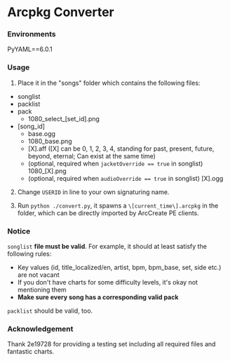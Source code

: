 # Arcpkg Converter

### Environments

PyYAML==6.0.1

### Usage

1. Place it in the "songs" folder which contains the following files:
- songlist
- packlist
- pack
  - 1080_select_\[set_id\].png
- \[song_id\]
  - base.ogg
  - 1080_base.png
  - \[X\].aff (\[X\] can be 0, 1, 2, 3, 4, standing for past, present, future, beyond, eternal; Can exist at the same time)
  - (optional, required when `jacketOverride == true` in songlist) 1080_\[X\].png
  - (optional, required when `audioOverride == true` in songlist) \[X\].ogg

2. Change `USERID` in line to your own signaturing name.

3. Run `python ./convert.py`, it spawns a `\[current_time\].arcpkg` in the folder, which can be directly imported by ArcCreate PE clients.

### Notice

`songlist` **file must be valid**. For example, it should at least satisfy the following rules:
- Key values (id, title_localized/en, artist, bpm, bpm_base, set, side etc.) are not vacant
- If you don't have charts for some difficulty levels, it's okay not mentioning them
- **Make sure every song has a corresponding valid pack**

`packlist` should be valid, too.

### Acknowledgement
Thank 2e19728 for providing a testing set including all required files and fantastic charts.
